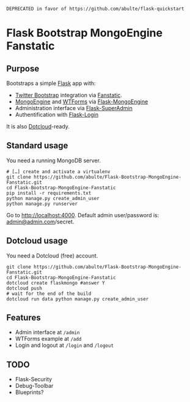 ```
DEPRECATED in favor of https://github.com/abulte/flask-quickstart
```

# Flask Bootstrap MongoEngine Fanstatic

## Purpose

Bootstraps a simple [Flask](http://flask.pocoo.org) app with:

* [Twitter Bootstrap](http://twitter.github.com/bootstrap/) integration via [Fanstatic](http://www.fanstatic.org/en/latest/).
* [MongoEngine](http://mongoengine.org) and [WTForms](http://wtforms.simplecodes.com/docs/) via [Flask-MongoEngine](https://flask-mongoengine.readthedocs.org/en/latest/)
* Administration interface via [Flask-SuperAdmin](http://flask-superadmin.readthedocs.org/en/latest/)
* Authentification with [Flask-Login](http://flask-login.readthedocs.org/en/latest/)

It is also [Dotcloud](https://www.dotcloud.com)-ready.


## Standard usage

You need a running MongoDB server.

	# […] create and activate a virtualenv
	git clone https://github.com/abulte/Flask-Bootstrap-MongoEngine-Fanstatic.git
	cd Flask-Bootstrap-MongoEngine-Fanstatic
	pip install -r requirements.txt
    python manage.py create_admin_user
	python manage.py runserver

Go to <http://localhost:4000>. Default admin user/password is: admin@admin.com/secret.

## Dotcloud usage

You need a Dotcloud (free) account.

	git clone https://github.com/abulte/Flask-Bootstrap-MongoEngine-Fanstatic.git
	cd Flask-Bootstrap-MongoEngine-Fanstatic
	dotcloud create flaskmongo #answer Y
	dotcloud push
	# wait for the end of the build
	dotcloud run data python manage.py create_admin_user
	
	
## Features

* Admin interface at `/admin`
* WTForms example at `/add`
* Login and logout at `/login` and `/logout`

## TODO

* Flask-Security
* Debug-Toolbar
* Blueprints?
